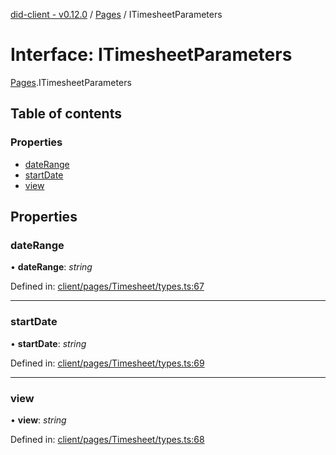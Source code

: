 [did-client - v0.12.0](../README.md) / [Pages](../modules/pages.md) / ITimesheetParameters

# Interface: ITimesheetParameters

[Pages](../modules/pages.md).ITimesheetParameters

## Table of contents

### Properties

- [dateRange](pages.itimesheetparameters.md#daterange)
- [startDate](pages.itimesheetparameters.md#startdate)
- [view](pages.itimesheetparameters.md#view)

## Properties

### dateRange

• **dateRange**: *string*

Defined in: [client/pages/Timesheet/types.ts:67](https://github.com/Puzzlepart/did/blob/dev/client/pages/Timesheet/types.ts#L67)

___

### startDate

• **startDate**: *string*

Defined in: [client/pages/Timesheet/types.ts:69](https://github.com/Puzzlepart/did/blob/dev/client/pages/Timesheet/types.ts#L69)

___

### view

• **view**: *string*

Defined in: [client/pages/Timesheet/types.ts:68](https://github.com/Puzzlepart/did/blob/dev/client/pages/Timesheet/types.ts#L68)
